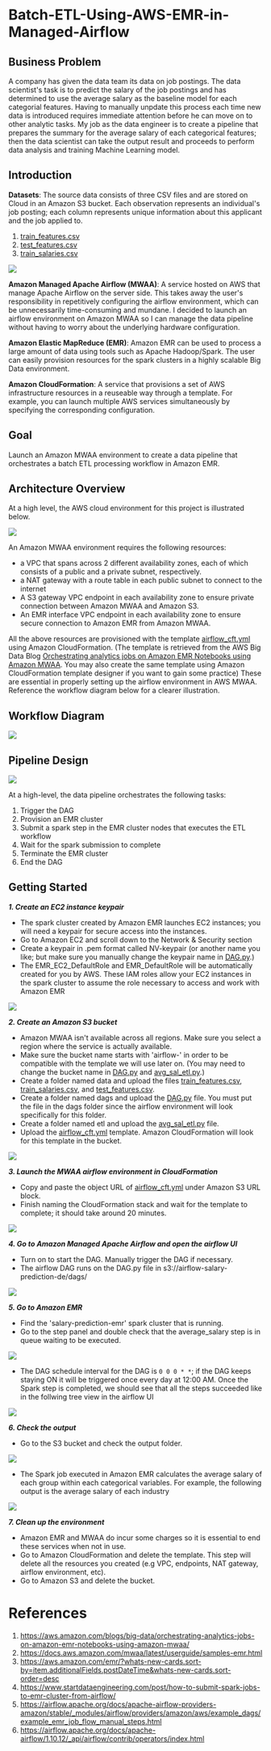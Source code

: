 # Batch-ETL-Using-AWS-EMR-in-Managed-Airflow

## Business Problem

A company has given the data team its data on job postings. The data scientist's task is to predict the salary of the job postings and has determined to use the average salary as the baseline model for each categorial features. Having to manually unpdate this process each time new data is introduced requires immediate attention before he can move on to other analytic tasks. My job as the data engineer is to create a pipeline that prepares the summary for the average salary of each categorical features; then the data scientist can take the output result and proceeds to perform data analysis and training Machine Learning model.

## Introduction

**Datasets**: The source data consists of three CSV files and are stored on Cloud in an Amazon S3 bucket. Each observation represents an individual's job posting; each column represents unique information about this applicant and the job applied to.
1. [train_features.csv](data/train_features.csv)
2. [test_features.csv](data/test_features.csv)
3. [train_salaries.csv](data/train_salaries.csv)

![](images/data.PNG)

**Amazon Managed Apache Airflow (MWAA)**: A service hosted on AWS that manage Apache Airflow on the server side. This takes away the user's responsibility in repetitively configuring the airflow environment, which can be unnecessarily time-consuming and mundane. I decided to launch an airflow environment on Amazon MWAA so I can manage the data pipeline without having to worry about the underlying hardware configuration. 

**Amazon Elastic MapReduce (EMR)**: Amazon EMR can be used to process a large amount of data using tools such as Apache Hadoop/Spark. The user can easily provision resources for the spark clusters in a highly scalable Big Data environment. 

**Amazon CloudFormation**: A service that provisions a set of AWS infrastructure resources in a reuseable way through a template. For example, you can launch multiple AWS services simultaneously by specifying the corresponding configuration.

## Goal
Launch an Amazon MWAA environment to create a data pipeline that orchestrates a batch ETL processing workflow in Amazon EMR.

## Architecture Overview
At a high level, the AWS cloud environment for this project is illustrated below. 

![](images/architecture_overview.png)
 
An Amazon MWAA environment requires the following resources:
- a VPC that spans across 2 different availability zones, each of which consists of a public and a private subnet, respectively. 
- a NAT gateway with a route table in each public subnet to connect to the internet 
- A S3 gateway VPC endpoint in each availability zone to ensure private connection between Amazon MWAA and Amazon S3.
- An EMR interface VPC endpoint in each availability zone to ensure secure connection to Amazon EMR from Amazon MWAA.

All the above resources are provisioned with the template [airflow_cft.yml](airflow_cft.yml) using Amazon CloudFormation. (The template is retrieved from the AWS Big Data Blog [Orchestrating analytics jobs on Amazon EMR Notebooks using Amazon MWAA](https://aws.amazon.com/blogs/big-data/orchestrating-analytics-jobs-on-amazon-emr-notebooks-using-amazon-mwaa/). You may also create the same template using Amazon CloudFormation template designer if you want to gain some practice) These are essential in properly setting up the airflow environment in AWS MWAA. Reference the workflow diagram below for a clearer illustration. 

## Workflow Diagram

![](images/pipeline_design.png)

## Pipeline Design

![](images/salary_pipeline_dag_graph.PNG)

At a high-level, the data pipeline orchestrates the following tasks:
1. Trigger the DAG
2. Provision an EMR cluster
3. Submit a spark step in the EMR cluster nodes that executes the ETL workflow 
4. Wait for the spark submission to complete
5. Terminate the EMR cluster
6. End the DAG

## Getting Started

***1. Create an EC2 instance keypair***

- The spark cluster created by Amazon EMR launches EC2 instances; you will need a keypair for secure access into the instances.
- Go to Amazon EC2 and scroll down to the Network & Security section
- Create a keypair in .pem format called NV-keypair (or another name you like; but make sure you manually change the keypair name in [DAG.py](dags/DAG.py).)
- The EMR_EC2_DefaultRole and EMR_DefaultRole will be automatically created for you by AWS. These IAM roles allow your EC2 instances in the spark cluster to assume the role necessary to access and work with Amazon EMR

![](images/dag_spark_config.PNG)

***2. Create an Amazon S3 bucket***

- Amazon MWAA isn't available across all regions. Make sure you select a region where the service is actually available.
- Make sure the bucket name starts with 'airflow-' in order to be compatible with the template we will use later on. (You may need to change the bucket name in [DAG.py](dags/DAG.py) and [avg_sal_etl.py](avg_sal_etl.py).)
- Create a folder named data and upload the files [train_features.csv](data/train_features.csv), [train_salaries.csv](data/train_salaries.csv), and [test_features.csv](data/test_features.csv). 
- Create a folder named dags and upload the [DAG.py](dags/DAG.py) file. You must put the file in the dags folder since the airflow environment will look specifically for this folder.
- Create a folder named etl and upload the [avg_sal_etl.py](avg_sal_etl.py) file.
- Upload the [airflow_cft.yml](airflow_cft.yml) template. Amazon CloudFormation will look for this template in the bucket.

![](images/S3_bucket_prerequisites.PNG)

***3. Launch the MWAA airflow environment in CloudFormation***

- Copy and paste the object URL of [airflow_cft.yml](airflow_cft.yml) under Amazon S3 URL block.
- Finish naming the CloudFormation stack and wait for the template to complete; it should take around 20 minutes.

![](images/cloudformation_template.PNG)

***4. Go to Amazon Managed Apache Airflow and open the airflow UI***

- Turn on to start the DAG. Manually trigger the DAG if necessary. 
- The airflow DAG runs on the DAG.py file in s3://airflow-salary-prediction-de/dags/

![](images/airflow_dag.PNG)

***5. Go to Amazon EMR***

- Find the 'salary-prediction-emr' spark cluster that is running. 
- Go to the step panel and double check that the average_salary step is in queue waiting to be executed.

![](images/spark_step.PNG)

- The DAG schedule interval for the DAG is `0 0 0 * *`; if the DAG keeps staying ON it will be triggered once every day at 12:00 AM. Once the Spark step is completed, we should see that all the steps succeeded like in the follwing tree view in the airflow UI

![](images/salary_pipeline_dag_tree.PNG)

***6. Check the output***

- Go to the S3 bucket and check the output folder.

![](images/output.PNG)

- The Spark job executed in Amazon EMR calculates the average salary of each group within each categorical variables. For example, the following output is the average salary of each industry

![](images/output_example.PNG)

***7. Clean up the environment***

- Amazon EMR and MWAA do incur some charges so it is essential to end these services when not in use.
- Go to Amazon CloudFormation and delete the template. This step will delete all the resources you created (e.g VPC, endpoints, NAT gateway, airflow environment, etc).
- Go to Amazon S3 and delete the bucket. 

# References

1. <https://aws.amazon.com/blogs/big-data/orchestrating-analytics-jobs-on-amazon-emr-notebooks-using-amazon-mwaa/>
2. <https://docs.aws.amazon.com/mwaa/latest/userguide/samples-emr.html>
3. <https://aws.amazon.com/emr/?whats-new-cards.sort-by=item.additionalFields.postDateTime&whats-new-cards.sort-order=desc>
4. <https://www.startdataengineering.com/post/how-to-submit-spark-jobs-to-emr-cluster-from-airflow/>
5. <https://airflow.apache.org/docs/apache-airflow-providers-amazon/stable/_modules/airflow/providers/amazon/aws/example_dags/example_emr_job_flow_manual_steps.html>
6. <https://airflow.apache.org/docs/apache-airflow/1.10.12/_api/airflow/contrib/operators/index.html>









